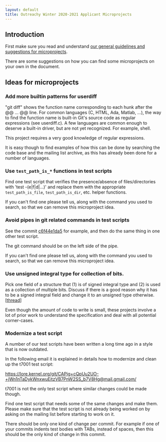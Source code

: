 ```yaml
---
layout: default
title: Outreachy Winter 2020-2021 Applicant Microprojects
---
```


## Introduction

First make sure you read and understand
[our general guidelines and suggestions for microprojects](https://git.github.io/General-Microproject-Information).

There are some suggestions on how you can find some microprojects on your own in the document.

## Ideas for microprojects

### Add more builtin patterns for userdiff

"git diff" shows the function name corresponding to each hunk after
the @@ ... @@ line. For common languages (C, HTML, Ada, Matlab, ...),
the way to find the function name is built-in Git's source code as
regular expressions (see userdiff.c). A few languages are common
enough to deserve a built-in driver, but are not yet recognized. For
example, shell.

This project requires a very good knowledge of regular expressions.

It is easy though to find examples of how this can be done by
searching the code base and the mailing list archive, as this has
already been done for a number of languages.

### Use `test_path_is_*` functions in test scripts

Find one test script that verifies the presence/absence of
files/directories with 'test -(e|f|d|...)' and replace them with the
appropriate `test_path_is_file`, `test_path_is_dir`, etc. helper
functions.

If you can't find one please tell us, along with the command you used
to search, so that we can remove this microproject idea.

### Avoid pipes in git related commands in test scripts

See the commit
[c6f44e1da5](https://github.com/git/git/commit/c6f44e1da5e88e34)
for example, and then do the same thing in one other test script.

The git command should be on the left side of the pipe.

If you can't find one please tell us, along with the command you used
to search, so that we can remove this microproject idea.

### Use unsigned integral type for collection of bits.

Pick one field of a structure that (1) is of signed integral type and (2) is
used as a collection of multiple bits. Discuss if there is a good reason
why it has to be a signed integral field and change it to an unsigned
type otherwise.  [[thread](https://public-inbox.org/git/xmqqsiebrlez.fsf@gitster.dls.corp.google.com)]

Even though the amount of code to write is small, these projects
involve a lot of prior work to understand the specification and deal
with all potential corner-cases.

### Modernize a test script

A number of our test scripts have been written a long time ago in a
style that is now outdated.

In the following email it is explained in details how to modernize and
clean up the t7001 test script:

https://lore.kernel.org/git/CAPig+cQpUu2UO-+jWn1nTaDykWnxwuEitzVB7PnW2SS_b7V8Hg@mail.gmail.com/

t7001 is not the only test script where similar changes could be made
though.

Find one test script that needs some of the same changes and make
them. Please make sure that the test script is not already being
worked on by asking on the mailing list before starting to work on it.

There should be only one kind of change per commit. For example if one
of your commits indents test bodies with TABs, instead of spaces, then
this should be the only kind of change in this commit.
